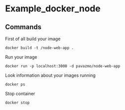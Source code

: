 # Example_docker_node

## Commands

First of all build your image

<code>docker build -t <your username>/node-web-app .</code>

Run your image

<code>docker run -p localhost:3000 -d pavazmo/node-web-app</code>

Look information about your images running

<code>docker ps</code>

Stop container

<code>docker stop <ID></code>
